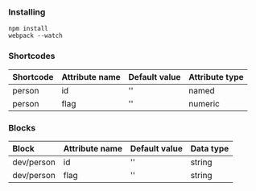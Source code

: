 ### Installing
```
npm install    
webpack --watch
```

### Shortcodes

| Shortcode | Attribute name | Default value | Attribute type |
| :-------- | :------------- | :------------ | :------------- |
| person    | id             | ''            | named          |
| person    | flag           | ''            | numeric        |

### Blocks

| Block      | Attribute name | Default value | Data type |
| :--------- | :------------- | :------------ | :-------- |
| dev/person | id             | ''            | string    |
| dev/person | flag           | ''            | string    |

  
